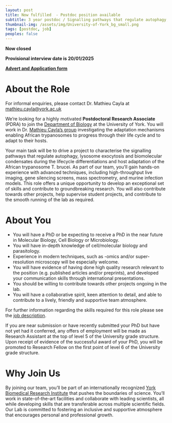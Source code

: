 ```yaml
---
layout: post
title: Now fulfilled  - Postdoc position available
subtitle: 3 year postdoc / Signalling pathways that regulate autophagy, lysosome exocytosis and biomolecular condensates during the lifecycle differentiations of T. brucei
thumbnail-img: /assets/img/University-of-York_bg_small.png
tags: [postdoc, job]
peoples: false
---
```


**Now closed**

**Provisional interview date is 20/01/2025**

**[Advert and Application form](https://jobs.york.ac.uk/vacancy/postdoctoral-research-associate-573678.html)**

# About the Role

For informal enquiries, please contact Dr. Mathieu Cayla at <mathieu.cayla@york.ac.uk>

We’re looking for a highly motivated **Postdoctoral Research Associate** (PDRA) to join the [Department of Biology](https://www.york.ac.uk/biology/research/) at the University of York. You will work in Dr. [Mathieu Cayla’s group](https://www.york.ac.uk/biology/people/mathieu-cayla/) investigating the adaptation mechanisms enabling African trypanosomes to progress through their life cycle and to adapt to their hosts.

Your main task will be to drive a project to characterise the signalling pathways that regulate autophagy, lysosome exocytosis and biomolecular condensates during the lifecycle differentiations and host adaptation of the African trypanosome T. brucei. As part of our team, you’ll gain hands-on experience with advanced techniques, including high-throughput live imaging, gene silencing screens, mass spectrometry, and murine infection models. This role offers a unique opportunity to develop an exceptional set of skills and contribute to groundbreaking research. You will also contribute towards other projects, help supervise student projects, and contribute to the smooth running of the lab as required.

# About You

 - You will have a PhD or be expecting to receive a PhD in the near future in Molecular Biology, Cell Biology or Microbiology.
 - You will have in-depth knowledge of cell/molecular biology and parasitology.
 - Experience in modern techniques, such as -omics and/or super-resolution microscopy will be especially welcome.
 - You will have evidence of having done high quality research relevant to the position (e.g. published articles and/or preprints), and developed your communication skills through international presentations.
 - You should be willing to contribute towards other projects ongoing in the lab.
 - You will have a collaborative spirit, keen attention to detail, and able to contribute to a lively, friendly and supportive team atmosphere.

For further information regarding the skills required for this role please see the [job description](https://jobs.york.ac.uk/wd/plsql/wd_portal.view_blob?p_web_site_id=3885&p_web_page_id=573678&p_type=JOBDOC&p_id=513749&p_show=N).

If you are near submission or have recently submitted your PhD but have not yet had it conferred, any offers of employment will be made as Research Assistant at the top of level 5 of the University grade structure. Upon receipt of evidence of the successful award of your PhD, you will be promoted to Research Fellow on the first point of level 6 of the University grade structure.

# Why Join Us

By joining our team, you’ll be part of an internationally recognized [York Biomedical Research Institute](https://www.york.ac.uk/biomedical-research-institute/) that pushes the boundaries of science. You’ll work in state-of-the-art facilities and collaborate with leading scientists, all while developing skills that are transferable across multiple scientific fields. Our Lab is committed to fostering an inclusive and supportive atmosphere that encourages personal and professional growth.

